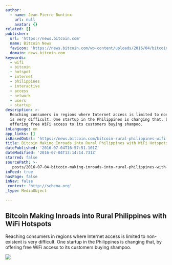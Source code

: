 ```yaml
---
author:
  - name: Jean-Pierre Buntinx
    url: null
    avatar: {}
related: []
publisher:
  url: 'https://news.bitcoin.com'
  name: Bitcoin News
  favicon: 'https://news.bitcoin.com/wp-content/uploads/2016/04/bitcoin_fav.png'
  domain: news.bitcoin.com
keywords:
  - wifi
  - bitcoin
  - hotspot
  - internet
  - philippines
  - interactive
  - access
  - network
  - users
  - startup
description: >-
  Reaching consumers in regions where Internet access is limited to non-existent
  is very difficult. One startup in the Philippines is changing that, by
  offering free WiFi access to its customers buying shampoo.
inLanguage: en
app_links: []
isBasedOnUrl: 'https://news.bitcoin.com/bitcoin-rural-philippines-wifi-hotspots/'
title: Bitcoin Making Inroads into Rural Philippines with WiFi Hotspots
datePublished: '2016-07-04T16:57:51.101Z'
dateModified: '2016-07-04T13:14:14.731Z'
starred: false
sourcePath: >-
  _posts/2016-07-04-bitcoin-making-inroads-into-rural-philippines-with-wifi-hots.md
inFeed: true
hasPage: false
inNav: false
_context: 'http://schema.org'
_type: MediaObject

---
```

<article style=""><h1>Bitcoin Making Inroads into Rural Philippines with WiFi Hotspots</h1><p>Reaching consumers in regions where Internet access is limited to non-existent is very difficult. One startup in the Philippines is changing that, by offering free WiFi access to its customers buying shampoo.</p><img src="https://news.bitcoin.com/wp-content/uploads/2016/07/shutterstock_259658606.jpg" /></article>